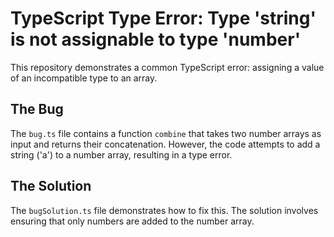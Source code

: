 # TypeScript Type Error: Type 'string' is not assignable to type 'number'

This repository demonstrates a common TypeScript error: assigning a value of an incompatible type to an array.

## The Bug
The `bug.ts` file contains a function `combine` that takes two number arrays as input and returns their concatenation. However, the code attempts to add a string ('a') to a number array, resulting in a type error.

## The Solution
The `bugSolution.ts` file demonstrates how to fix this.  The solution involves ensuring that only numbers are added to the number array.